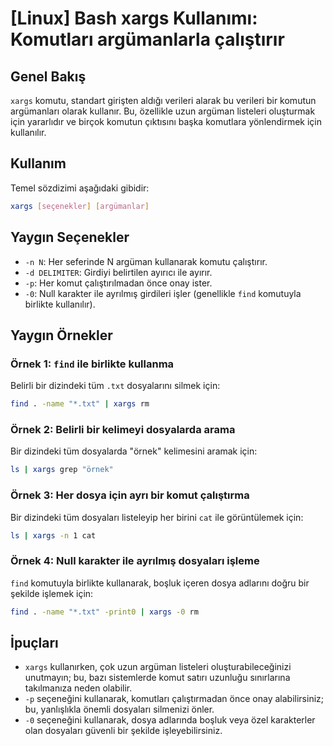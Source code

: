 # [Linux] Bash xargs Kullanımı: Komutları argümanlarla çalıştırır

## Genel Bakış
`xargs` komutu, standart girişten aldığı verileri alarak bu verileri bir komutun argümanları olarak kullanır. Bu, özellikle uzun argüman listeleri oluşturmak için yararlıdır ve birçok komutun çıktısını başka komutlara yönlendirmek için kullanılır.

## Kullanım
Temel sözdizimi aşağıdaki gibidir:

```bash
xargs [seçenekler] [argümanlar]
```

## Yaygın Seçenekler
- `-n N`: Her seferinde N argüman kullanarak komutu çalıştırır.
- `-d DELIMITER`: Girdiyi belirtilen ayırıcı ile ayırır.
- `-p`: Her komut çalıştırılmadan önce onay ister.
- `-0`: Null karakter ile ayrılmış girdileri işler (genellikle `find` komutuyla birlikte kullanılır).

## Yaygın Örnekler

### Örnek 1: `find` ile birlikte kullanma
Belirli bir dizindeki tüm `.txt` dosyalarını silmek için:

```bash
find . -name "*.txt" | xargs rm
```

### Örnek 2: Belirli bir kelimeyi dosyalarda arama
Bir dizindeki tüm dosyalarda "örnek" kelimesini aramak için:

```bash
ls | xargs grep "örnek"
```

### Örnek 3: Her dosya için ayrı bir komut çalıştırma
Bir dizindeki tüm dosyaları listeleyip her birini `cat` ile görüntülemek için:

```bash
ls | xargs -n 1 cat
```

### Örnek 4: Null karakter ile ayrılmış dosyaları işleme
`find` komutuyla birlikte kullanarak, boşluk içeren dosya adlarını doğru bir şekilde işlemek için:

```bash
find . -name "*.txt" -print0 | xargs -0 rm
```

## İpuçları
- `xargs` kullanırken, çok uzun argüman listeleri oluşturabileceğinizi unutmayın; bu, bazı sistemlerde komut satırı uzunluğu sınırlarına takılmanıza neden olabilir.
- `-p` seçeneğini kullanarak, komutları çalıştırmadan önce onay alabilirsiniz; bu, yanlışlıkla önemli dosyaları silmenizi önler.
- `-0` seçeneğini kullanarak, dosya adlarında boşluk veya özel karakterler olan dosyaları güvenli bir şekilde işleyebilirsiniz.
